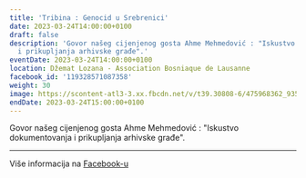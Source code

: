 ```yaml
---
title: 'Tribina : Genocid u Srebrenici'
date: 2023-03-24T14:00:00+0100
draft: false
description: 'Govor našeg cijenjenog gosta Ahme Mehmedović : "Iskustvo dokumentovanja
  i prikupljanja arhivske građe".'
eventDate: 2023-03-24T14:00:00+0100
location: Džemat Lozana - Association Bosniaque de Lausanne
facebook_id: '119328571087358'
weight: 30
image: https://scontent-atl3-3.xx.fbcdn.net/v/t39.30808-6/475968362_935496025377664_1254503329331924344_n.jpg?_nc_cat=109&ccb=1-7&_nc_sid=9e60e4&_nc_ohc=2PpnOyONiv8Q7kNvwGVqyDw&_nc_oc=Adk8T8_r2gyuFWb4AVHFk2adZ2EQ-VPXzTxF0B1NFvKerjb7xN4vYIdnc9glcm88eSY&_nc_zt=23&_nc_ht=scontent-atl3-3.xx&edm=ABTKTjYEAAAA&_nc_gid=hvUEEJQ4JHREpDyq4HaxoQ&oh=00_AfFbxPFlzeYMuJw-5c0FhayuQgxRBI4gXzltp0RNlhadoQ&oe=680FA687
endDate: 2023-03-24T15:00:00+0100
---
```


Govor našeg cijenjenog gosta Ahme Mehmedović : "Iskustvo dokumentovanja i prikupljanja arhivske građe".

---

Više informacija na [Facebook-u](https://facebook.com/events/119328571087358)